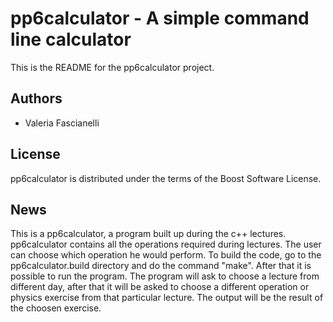 pp6calculator - A simple command line calculator
================================================

This is the README for the pp6calculator project.

Authors
-------

- Valeria Fascianelli

License
-------
pp6calculator is distributed under the terms of the Boost Software License.

News
----

This is a pp6calculator, a program built up during the c++ lectures. pp6calculator contains all the operations required during lectures. The user can choose which operation he would perform. 
To build the code, go to the pp6calculator.build directory and do the command "make".
After that it is possible to run the program. 
The program will ask to choose a lecture from different day, after that it will be asked to choose a different operation or physics exercise from that particular lecture.
The output will be the result of the choosen exercise.  
